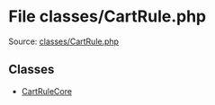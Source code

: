 File classes/CartRule.php
=========

Source: [classes/CartRule.php](https://github.com/PrestaShop/PrestaShop/blob/1.5.0.17/classes/CartRule.php)


Classes
-------

* [CartRuleCore](class.CartRuleCore.md)


